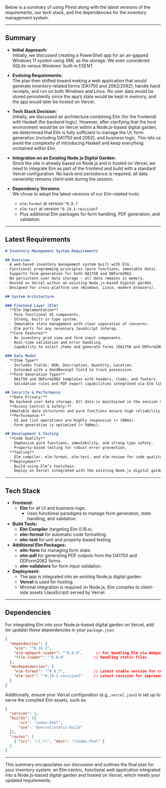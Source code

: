 Below is a summary of using Phind along with the latest versions of the requirements, our tech stack, and the dependencies for the inventory management system.

---

## Summary

- **Initial Approach:**  
  Initially, we discussed creating a PowerShell app for an air-gapped Windows 11 system using XML as the storage. We even considered SQLite versus Windows’ built-in ESENT.  

- **Evolving Requirements:**  
  The plan then shifted toward making a web application that would generate inventory-related forms (DA1750 and 2062/2062), handle hand receipts, and run on both Windows and Linux. No user data would be stored persistently since the app’s state would be kept in memory, and the app would later be hosted on Vercel.

- **Tech Stack Decision:**  
  Initially, we discussed an architecture combining Elm (for the frontend) with Haskell (for backend logic). However, after clarifying that the host environment would be on Vercel within a Node.js-based digital garden, we determined that Elm is fully sufficient to manage the UI, form generation (including DA1750 and 2062), and business logic. This lets us avoid the complexity of introducing Haskell and keep everything contained within Elm.

- **Integration on an Existing Node.js Digital Garden:**  
  Since the site is already based on Node.js and is hosted on Vercel, we need to integrate Elm as part of the frontend and build with a standard Vercel configuration. No back‑end persistence is required; all data ownership remains client‑side during the session.

- **Dependency Versions:**  
  We chose to adopt the latest versions of our Elm-related tools:
  - `elm-format` at version `^0.8.7`
  - `elm-test` at version `^0.19.1-revision7`
  - Plus additional Elm packages for form handling, PDF generation, and validation.

---

## Latest Requirements

```markdown
# Inventory Management System Requirements

## Overview
- A web-based inventory management system built with Elm.
- Functional programming principles (pure functions, immutable data).
- Supports form generation for both DA1750 and DDForm2062.
- No persistent user data storage – all data remains in memory.
- Hosted on Vercel within an existing Node.js–based digital garden.
- Designed for cross-platform use (Windows, Linux, modern browsers).

## System Architecture

### Frontend Layer (Elm)
- **Elm Implementation**
  - Pure functional UI components.
  - Strong, built-in type system.
  - Immutable state management with clear separation of concerns.
  - Elm ports for any necessary JavaScript interop.
- **Core Features**
  - An inventory grid view and form input components.
  - Real-time validation and error handling.
  - Capability to select items and generate forms (DA1750 and DDForm2062).

### Data Model
- **Item Type**
  - Includes fields: NSN, Description, Quantity, Location.
  - Extended with a HandReceipt field to track possession.
- **Form Generation Types**
  - DA1750 and DDForm2062 templates with headers, items, and footers.
  - Validation rules and PDF export capabilities integrated via Elm libraries.

## Security & Performance
- **Data Privacy:**  
  No backend user data storage. All data is maintained in the session memory.
- **Access Control & Safety:**  
  Immutable data structures and pure functions ensure high reliability.
- **Performance:**  
  - UI and list operations are highly responsive (< 100ms).
  - Form generation is optimized (< 500ms).

## Development & Testing
- **Code Quality**
  - Emphasize pure functions, immutability, and strong type safety.
  - Property-based testing for robust error prevention.
- **Tooling**
  - Elm compiler, elm-format, elm-test, and elm-review for code quality checks.
- **Deployment**
  - Build using Elm’s toolchain.
  - Deploy on Vercel integrated with the existing Node.js digital garden.
```

---

## Tech Stack

- **Frontend:**  
  - **Elm** for all UI and business logic.  
    - Uses functional paradigms to manage form generation, state handling, and validation.
- **Build Tools:**  
  - **Elm Compiler** (targeting Elm 0.19.x).
  - **elm-format** for automatic code formatting.
  - **elm-test** for unit and property-based testing.
- **Additional Elm Packages:**  
  - **elm-form** for managing form state.
  - **elm-pdf** for generating PDF outputs from the DA1750 and DDForm2062 forms.
  - **elm-validators** for form input validation.
- **Deployment:**  
  - The app is integrated into an existing Node.js digital garden.
  - **Vercel** is used for hosting.
  - Minimal integration is required on Node.js; Elm compiles to client-side assets (JavaScript) served by Vercel.

---

## Dependencies

For integrating Elm into your Node.js–based digital garden on Vercel, add (or update) these dependencies in your `package.json`:

```json
{
  "dependencies": {
    "elm": "^0.19.2",
    "elm-webpack-loader": "^8.0.0",      // For bundling Elm via Webpack
    "file-loader": "^6.0.0"             // Handling static files
  },
  "devDependencies": {
    "elm-format": "^0.8.7",             // Latest stable version for code formatting
    "elm-test": "^0.19.1-revision7"     // Latest revision for improved testing
  }
}
```

Additionally, ensure your Vercel configuration (e.g., `vercel.json`) is set up to serve the compiled Elm assets, such as:

```json
{
  "version": 2,
  "builds": [{
      "src": "index.html",
      "use": "@vercel/static-build"
  }],
  "routes": [
    { "src": "/(.*)", "dest": "/index.html" }
  ]
}
```

---

This summary encapsulates our discussion and outlines the final plan for your inventory system: an Elm‑centric, functional web application integrated into a Node.js–based digital garden and hosted on Vercel, which meets your updated requirements.